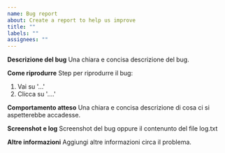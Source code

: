 ```yaml
---
name: Bug report
about: Create a report to help us improve
title: ""
labels: ""
assignees: ""
---
```


**Descrizione del bug**
Una chiara e concisa descrizione del bug.

**Come riprodurre**
Step per riprodurre il bug:

1. Vai su '...'
2. Clicca su '....'

**Comportamento atteso**
Una chiara e concisa descrizione di cosa ci si aspetterebbe accadesse.

**Screenshot e log**
Screenshot del bug oppure il contenunto del file log.txt

**Altre informazioni**
Aggiungi altre informazioni circa il problema.
